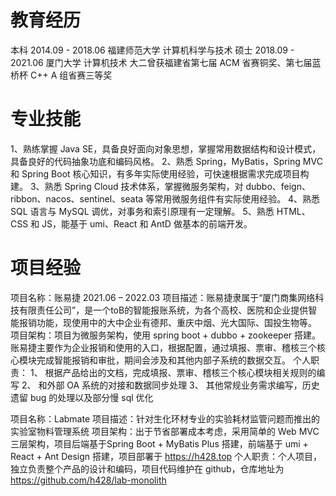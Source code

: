 
# 教育经历

本科 2014.09 - 2018.06 福建师范大学 计算机科学与技术
硕士 2018.09 - 2021.06 厦门大学 计算机技术
大二曾获福建省第七届 ACM 省赛铜奖、第七届蓝桥杯 C++ A 组省赛三等奖

# 专业技能

1、熟练掌握 Java SE，具备良好面向对象思想，掌握常用数据结构和设计模式，具备良好的代码抽象功底和编码风格。
2、熟悉 Spring，MyBatis，Spring MVC 和 Spring Boot 核心知识，有多年实际使用经验，可快速根据需求完成项目构建。
3、熟悉 Spring Cloud 技术体系，掌握微服务架构，对 dubbo、feign、ribbon、nacos、sentinel、seata 等常用微服务组件有实际使用经验。
4、熟悉 SQL 语言与 MySQL 调优，对事务和索引原理有一定理解。
5、熟悉 HTML、CSS 和 JS，能基于 umi、React 和 AntD 做基本的前端开发。

# 项目经验

项目名称：账易捷							             2021.06 – 2022.03
项目描述：账易捷隶属于“厦门商集网络科技有限责任公司”，是一个toB的智能报账系统，为各个高校、医院和企业提供智能报销功能，现使用中的大中企业有德邦、重庆中烟、光大国际、国投生物等。
项目架构：项目为微服务架构，使用 spring boot + dubbo + zookeeper 搭建。账易捷主要作为企业报销和使用的入口，根据配置，通过填报、票审、稽核三个核心模块完成智能报销和审批，期间会涉及和其他内部子系统的数据交互。
个人职责：
1、	根据产品给出的文档，完成填报、票审、稽核三个核心模块相关规则的编写
2、	和外部 OA 系统的对接和数据同步处理
3、	其他常规业务需求编写，历史遗留 bug 的处理以及部分慢 sql 优化


项目名称：Labmate
项目描述：针对生化环材专业的实验耗材监管问题而推出的实验室物料管理系统
项目架构：出于节省部署成本考虑，采用简单的 Web MVC三层架构，项目后端基于Spring Boot + MyBatis Plus 搭建，前端基于 umi + React + Ant Design 搭建，项目部署于 https://h428.top 
个人职责：个人项目，独立负责整个产品的设计和编码，项目代码维护在 github，仓库地址为 https://github.com/h428/lab-monolith 

